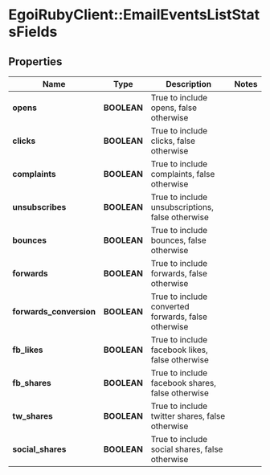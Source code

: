 # EgoiRubyClient::EmailEventsListStatsFields

## Properties
Name | Type | Description | Notes
------------ | ------------- | ------------- | -------------
**opens** | **BOOLEAN** | True to include opens, false otherwise | 
**clicks** | **BOOLEAN** | True to include clicks, false otherwise | 
**complaints** | **BOOLEAN** | True to include complaints, false otherwise | 
**unsubscribes** | **BOOLEAN** | True to include unsubscriptions, false otherwise | 
**bounces** | **BOOLEAN** | True to include bounces, false otherwise | 
**forwards** | **BOOLEAN** | True to include forwards, false otherwise | 
**forwards_conversion** | **BOOLEAN** | True to include converted forwards, false otherwise | 
**fb_likes** | **BOOLEAN** | True to include facebook likes, false otherwise | 
**fb_shares** | **BOOLEAN** | True to include facebook shares, false otherwise | 
**tw_shares** | **BOOLEAN** | True to include twitter shares, false otherwise | 
**social_shares** | **BOOLEAN** | True to include social shares, false otherwise | 


